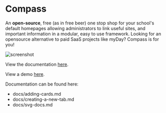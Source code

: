 # Compass
An **open-source**, free (as in free beer) one stop shop for your school's default homepages allowing administrators to link useful sites, and important information in a modular, easy to use framework. Looking for an opensource alternative to paid SaaS projects like myDay? Compass is for you!

![screenshot](https://github.com/user-attachments/assets/8c17b8fe-3541-4bb0-87ea-785f92b7f6c0)

View the documentation [here](https://compass.wilkin.xyz).

View a demo [here](https://demo.compass.wilkin.xyz).

Documentation can be found here:
- docs/adding-cards.md
- docs/creating-a-new-tab.md
- docs/svg-docs.md
